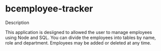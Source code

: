 # bcemployee-tracker

Description

This application is desiigned to allowed the user to manage employees using Node and SQL. 
You can divide the employees into tables by name, role and department. Employees may be added 
or deleted at any time. 
